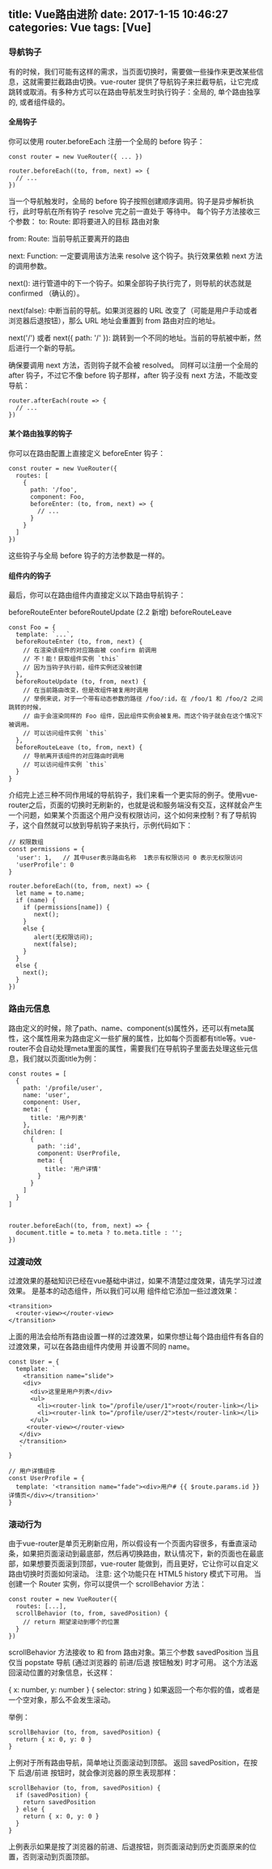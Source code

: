 title: Vue路由进阶
date: 2017-1-15 10:46:27
categories: Vue
tags: [Vue]
---

### 导航钩子
有的时候，我们可能有这样的需求，当页面切换时，需要做一些操作来更改某些信息，这就需要拦截路由切换。vue-router 提供了导航钩子来拦截导航，让它完成跳转或取消。有多种方式可以在路由导航发生时执行钩子：全局的, 单个路由独享的, 或者组件级的。

#### 全局钩子
你可以使用 router.beforeEach 注册一个全局的 before 钩子：
```
const router = new VueRouter({ ... })

router.beforeEach((to, from, next) => {
  // ...
})
```

当一个导航触发时，全局的 before 钩子按照创建顺序调用。钩子是异步解析执行，此时导航在所有钩子 resolve 完之前一直处于 等待中。
每个钩子方法接收三个参数：
to: Route: 即将要进入的目标 路由对象

from: Route: 当前导航正要离开的路由

next: Function: 一定要调用该方法来 resolve 这个钩子。执行效果依赖 next 方法的调用参数。

next(): 进行管道中的下一个钩子。如果全部钩子执行完了，则导航的状态就是 confirmed （确认的）。

next(false): 中断当前的导航。如果浏览器的 URL 改变了（可能是用户手动或者浏览器后退按钮），那么 URL 地址会重置到 from 路由对应的地址。

next('/') 或者 next({ path: '/' }): 跳转到一个不同的地址。当前的导航被中断，然后进行一个新的导航。

确保要调用 next 方法，否则钩子就不会被 resolved。
同样可以注册一个全局的 after 钩子，不过它不像 before 钩子那样，after 钩子没有 next 方法，不能改变导航：
```
router.afterEach(route => {
  // ...
})
```

#### 某个路由独享的钩子
你可以在路由配置上直接定义 beforeEnter 钩子：
```
const router = new VueRouter({
  routes: [
    {
      path: '/foo',
      component: Foo,
      beforeEnter: (to, from, next) => {
        // ...
      }
    }
  ]
})
```
这些钩子与全局 before 钩子的方法参数是一样的。

#### 组件内的钩子
最后，你可以在路由组件内直接定义以下路由导航钩子：

beforeRouteEnter
beforeRouteUpdate (2.2 新增)
beforeRouteLeave

```
const Foo = {
  template: `...`,
  beforeRouteEnter (to, from, next) {
    // 在渲染该组件的对应路由被 confirm 前调用
    // 不！能！获取组件实例 `this`
    // 因为当钩子执行前，组件实例还没被创建
  },
  beforeRouteUpdate (to, from, next) {
    // 在当前路由改变，但是改组件被复用时调用
    // 举例来说，对于一个带有动态参数的路径 /foo/:id，在 /foo/1 和 /foo/2 之间跳转的时候，
    // 由于会渲染同样的 Foo 组件，因此组件实例会被复用。而这个钩子就会在这个情况下被调用。
    // 可以访问组件实例 `this`
  },
  beforeRouteLeave (to, from, next) {
    // 导航离开该组件的对应路由时调用
    // 可以访问组件实例 `this`
  }
}
```

介绍完上述三种不同作用域的导航钩子，我们来看一个更实际的例子。使用vue-router之后，页面的切换时无刷新的，也就是说和服务端没有交互，这样就会产生一个问题，如果某个页面这个用户没有权限访问，这个如何来控制？有了导航钩子，这个自然就可以放到导航钩子来执行，示例代码如下：
```
// 权限数组
const permissions = {
  'user': 1,   // 其中user表示路由名称  1表示有权限访问 0 表示无权限访问
  'userProfile': 0
}

router.beforeEach((to, from, next) => {
  let name = to.name;
  if (name) {
    if (permissions[name]) {
       next();
    }
    else {
       alert(无权限访问);
       next(false);
    }
  }
  else {
    next();
  }
})
```

### 路由元信息
路由定义的时候，除了path、name、component(s)属性外，还可以有meta属性，这个属性用来为路由定义一些扩展的属性，比如每个页面都有title等。vue-router不会自动处理meta里面的属性，需要我们在导航钩子里面去处理这些元信息，我们就以页面title为例：
```
const routes = [
  {
    path: '/profile/user',
    name: 'user',
    component: User,
    meta: {
      title: '用户列表'
    },
    children: [
      {
        path: ':id',
        component: UserProfile,
        meta: {
          title: '用户详情'
        }
      }
    ]
  }
]


router.beforeEach((to, from, next) => {
  document.title = to.meta ? to.meta.title : '';
})
```

### 过渡动效
过渡效果的基础知识已经在vue基础中讲过，如果不清楚过度效果，请先学习过渡效果。<router-view> 是基本的动态组件，所以我们可以用 <transition> 组件给它添加一些过渡效果：
```
<transition>
  <router-view></router-view>
</transition>
```

上面的用法会给所有路由设置一样的过渡效果，如果你想让每个路由组件有各自的过渡效果，可以在各路由组件内使用 <transition> 并设置不同的 name。
```
const User = {
  template: `
    <transition name="slide">
    <div>
      <div>这里是用户列表</div>
      <ul>
        <li><router-link to="/profile/user/1">root</router-link></li>
        <li><router-link to="/profile/user/2">test</router-link></li>
      </ul>
     <router-view></router-view>
   </div>
   </transition>
   `
}

// 用户详情组件
const UserProfile = {
  template: '<transition name="fade"><div>用户# {{ $route.params.id }}详情页</div></transition>'
}
```

### 滚动行为
由于vue-router是单页无刷新应用，所以假设有一个页面内容很多，有垂直滚动条，如果把页面滚动到最底部，然后再切换路由，默认情况下，新的页面也在最底部，如果想要页面滚到顶部，vue-router 能做到，而且更好，它让你可以自定义路由切换时页面如何滚动。
注意: 这个功能只在 HTML5 history 模式下可用。
当创建一个 Router 实例，你可以提供一个 scrollBehavior 方法：
```
const router = new VueRouter({
  routes: [...],
  scrollBehavior (to, from, savedPosition) {
    // return 期望滚动到哪个的位置
  }
})
```
scrollBehavior 方法接收 to 和 from 路由对象。第三个参数 savedPosition 当且仅当 popstate 导航 (通过浏览器的 前进/后退 按钮触发) 时才可用。
这个方法返回滚动位置的对象信息，长这样：

{ x: number, y: number }
{ selector: string }
如果返回一个布尔假的值，或者是一个空对象，那么不会发生滚动。

举例：
```
scrollBehavior (to, from, savedPosition) {
  return { x: 0, y: 0 }
}
```

上例对于所有路由导航，简单地让页面滚动到顶部。
返回 savedPosition，在按下 后退/前进 按钮时，就会像浏览器的原生表现那样：
```
scrollBehavior (to, from, savedPosition) {
  if (savedPosition) {
    return savedPosition
  } else {
    return { x: 0, y: 0 }
  }
}
```

上例表示如果是按了浏览器的前进、后退按钮，则页面滚动到历史页面原来的位置，否则滚动到页面顶部。